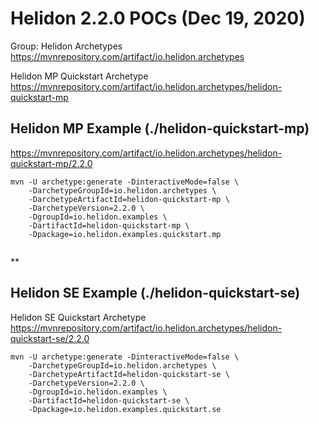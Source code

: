 # Helidon  2.2.0 POCs  (Dec 19, 2020) 

Group: Helidon Archetypes
https://mvnrepository.com/artifact/io.helidon.archetypes

Helidon MP Quickstart Archetype
https://mvnrepository.com/artifact/io.helidon.archetypes/helidon-quickstart-mp

## Helidon MP Example (./helidon-quickstart-mp)

https://mvnrepository.com/artifact/io.helidon.archetypes/helidon-quickstart-mp/2.2.0

```
mvn -U archetype:generate -DinteractiveMode=false \
    -DarchetypeGroupId=io.helidon.archetypes \
    -DarchetypeArtifactId=helidon-quickstart-mp \
    -DarchetypeVersion=2.2.0 \
    -DgroupId=io.helidon.examples \
    -DartifactId=helidon-quickstart-mp \
    -Dpackage=io.helidon.examples.quickstart.mp
	
```
**
## Helidon SE Example (./helidon-quickstart-se)

Helidon SE Quickstart Archetype
https://mvnrepository.com/artifact/io.helidon.archetypes/helidon-quickstart-se/2.2.0
```
mvn -U archetype:generate -DinteractiveMode=false \
    -DarchetypeGroupId=io.helidon.archetypes \
    -DarchetypeArtifactId=helidon-quickstart-se \
    -DarchetypeVersion=2.2.0 \
    -DgroupId=io.helidon.examples \
    -DartifactId=helidon-quickstart-se \
    -Dpackage=io.helidon.examples.quickstart.se
```
